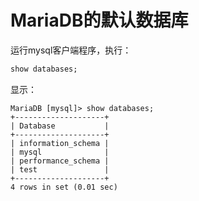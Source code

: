 MariaDB的默认数据库
============================================
运行mysql客户端程序，执行：
```sql
show databases;
```
显示：
```
MariaDB [mysql]> show databases;
+--------------------+
| Database           |
+--------------------+
| information_schema |
| mysql              |
| performance_schema |
| test               |
+--------------------+
4 rows in set (0.01 sec)
```
